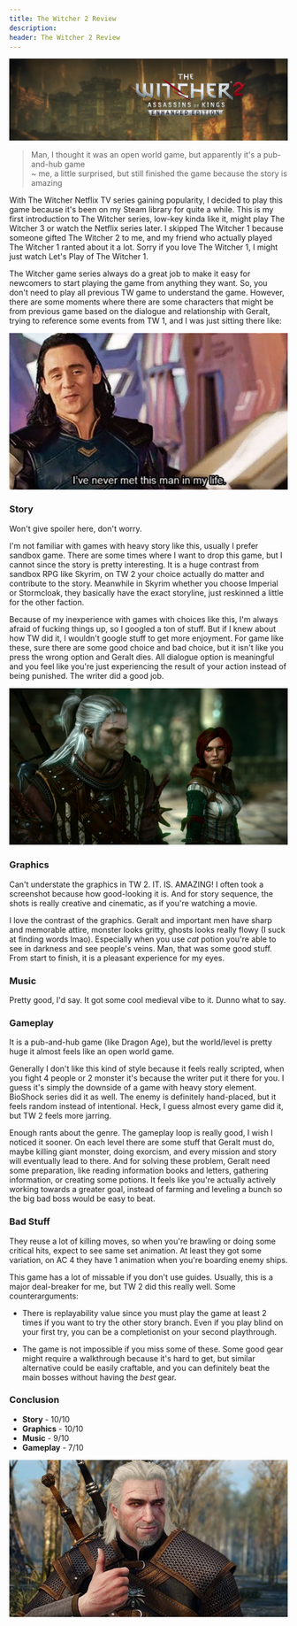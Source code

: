 ```yaml
---
title: The Witcher 2 Review
description:
header: The Witcher 2 Review
---
```


![image](/img/witcher2-1.png "Banner")

> Man, I thought it was an open world game, but apparently it's a pub-and-hub game  
> ~ me, a little surprised, but still finished the game because the story is amazing

With The Witcher Netflix TV series gaining popularity, I decided to play this game because it's been on my Steam library for quite a while. This is my first introduction to The Witcher series, low-key kinda like it, might play The Witcher 3 or watch the Netflix series later. I skipped The Witcher 1 because someone gifted The Witcher 2 to me, and my friend who actually played The Witcher 1 ranted about it a lot. Sorry if you love The Witcher 1, I might just watch Let's Play of The Witcher 1.

The Witcher game series always do a great job to make it easy for newcomers to start playing the game from anything they want. So, you don't need to play all previous TW game to understand the game. However, there are some moments where there are some characters that might be from previous game based on the dialogue and relationship with Geralt, trying to reference some events from TW 1, and I was just sitting there like:

![image](/img/witcher2-3.jpg "Meme")

### Story

Won't give spoiler here, don't worry.

I'm not familiar with games with heavy story like this, usually I prefer sandbox game. There are some times where I want to drop this game, but I cannot since the story is pretty interesting. It is a huge contrast from sandbox RPG like Skyrim, on TW 2 your choice actually do matter and contribute to the story. Meanwhile in Skyrim whether you choose Imperial or Stormcloak, they basically have the exact storyline, just reskinned a little for the other faction.

Because of my inexperience with games with choices like this, I'm always afraid of fucking things up, so I googled a ton of stuff. But if I knew about how TW did it, I wouldn't google stuff to get more enjoyment. For game like these, sure there are some good choice and bad choice, but it isn't like you press the wrong option and Geralt dies. All dialogue option is meaningful and you feel like you're just experiencing the result of your action instead of being punished. The writer did a good job.

![image](/img/witcher2-2.png "Geralt and Triss")

### Graphics 

Can't understate the graphics in TW 2. IT. IS. AMAZING! I often took a screenshot because how good-looking it is. And for story sequence, the shots is really creative and cinematic, as if you're watching a movie.

I love the contrast of the graphics. Geralt and important men have sharp and memorable attire, monster looks gritty, ghosts looks really flowy (I suck at finding words lmao). Especially when you use *cat* potion you're able to see in darkness and see people's veins. Man, that was some good stuff. From start to finish, it is a pleasant experience for my eyes.

### Music

Pretty good, I'd say. It got some cool medieval vibe to it. Dunno what to say.


### Gameplay

It is a pub-and-hub game (like Dragon Age), but the world/level is pretty huge it almost feels like an open world game.

Generally I don't like this kind of style because it feels really scripted, when you fight 4 people or 2 monster it's because the writer put it there for you. I guess it's simply the downside of a game with heavy story element. BioShock series did it as well. The enemy is definitely hand-placed, but it feels random instead of intentional. Heck, I guess almost every game did it, but TW 2 feels more jarring.

Enough rants about the genre. The gameplay loop is really good, I wish I noticed it sooner. On each level there are some stuff that Geralt must do, maybe killing giant monster, doing exorcism, and every mission and story will eventually lead to there. And for solving these problem, Geralt need some preparation, like reading information books and letters, gathering information, or creating some potions. It feels like you're actually actively working towards a greater goal, instead of farming and leveling a bunch so the big bad boss would be easy to beat.

### Bad Stuff

They reuse a lot of killing moves, so when you're brawling or doing some critical hits, expect to see same set animation. At least they got some variation, on AC 4 they have 1 animation when you're boarding enemy ships.

This game has a lot of missable if you don't use guides. Usually, this is a major deal-breaker for me, but TW 2 did this really well. Some counterarguments:

* There is replayability value since you must play the game at least 2 times if you want to try the other story branch. Even if you play blind on your first try, you can be a completionist on your second playthrough.

* The game is not impossible if you miss some of these. Some good gear might require a walkthrough because it's hard to get, but similar alternative could be easily craftable, and you can definitely beat the main bosses without having the *best* gear.

### Conclusion

* **Story** - 10/10
* **Graphics** - 10/10
* **Music** - 9/10
* **Gameplay** - 7/10

![image](/img/witcher2-4.jpg "Meme")
